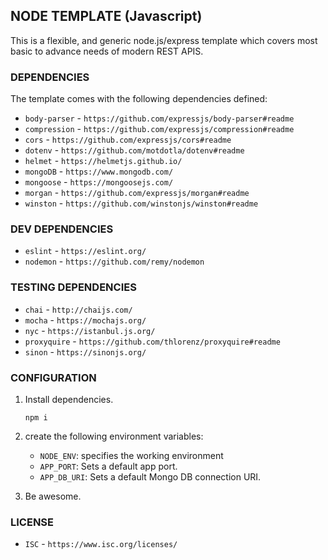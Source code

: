 ## NODE TEMPLATE (Javascript)
This is a flexible, and generic node.js/express template which covers most basic to advance needs of modern REST APIS.

### DEPENDENCIES
The template comes with the following dependencies defined:
* `body-parser` - `https://github.com/expressjs/body-parser#readme`
* `compression` - `https://github.com/expressjs/compression#readme`
* `cors` - `https://github.com/expressjs/cors#readme`
* `dotenv` - `https://github.com/motdotla/dotenv#readme`
* `helmet` - `https://helmetjs.github.io/`
* `mongoDB` - `https://www.mongodb.com/`
* `mongoose` - `https://mongoosejs.com/`
* `morgan` - `https://github.com/expressjs/morgan#readme`
* `winston` - `https://github.com/winstonjs/winston#readme`

### DEV DEPENDENCIES
* `eslint` - `https://eslint.org/`
* `nodemon` - `https://github.com/remy/nodemon`

### TESTING DEPENDENCIES
* `chai` - `http://chaijs.com/`
* `mocha` - `https://mochajs.org/`
* `nyc` - `https://istanbul.js.org/`
* `proxyquire` - `https://github.com/thlorenz/proxyquire#readme`
* `sinon` - `https://sinonjs.org/`

### CONFIGURATION

1. Install dependencies.
    
    `npm i`
2. create the following environment variables:
    * `NODE_ENV`: specifies the working environment
    * `APP_PORT`: Sets  a default app port. 
    * `APP_DB_URI`: Sets  a default Mongo DB connection URI.
3. Be awesome.

### LICENSE
* `ISC` - `https://www.isc.org/licenses/`

